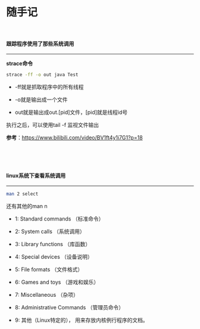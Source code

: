 # 随手记

​			

#### 跟踪程序使用了那些系统调用

***

**strace命令**

```bash
strace -ff -o out java Test
```

* -ff就是抓取程序中的所有线程

* -o就是输出成一个文件
* out就是输出成out.[pid]文件，[pid]就是线程id号

执行之后，可以使用tail -f 监视文件输出

**参考**：https://www.bilibili.com/video/BV1ft4y1i7G1?p=18

​				

​				

#### linux系统下查看系统调用

***

```bash
man 2 select
```

还有其他的man n

* 1: Standard commands （标准命令）

* 2: System calls （系统调用）

* 3: Library functions （库函数）

* 4: Special devices （设备说明）

* 5: File formats （文件格式）

* 6: Games and toys （游戏和娱乐）

* 7: Miscellaneous （杂项）

* 8: Administrative Commands （管理员命令）

* 9: 其他（Linux特定的）， 用来存放内核例行程序的文档。

  ​		

  ​		

  ​			
